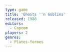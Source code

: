 ```yaml
---
type: game
title: 'Ghosts ''n Goblins'
released: 1988
editors: 
  - Capcom
players: 2
genres:
  - Plates-formes
---
```

